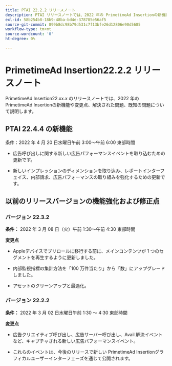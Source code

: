 ```yaml
---
title: PTAI 22.2.2 リリースノート
description: PTAI リリースノートでは、2022 年の PrimetimeAd Insertionの新機能や変更点、解決された問題および既知の問題について説明します。
exl-id: 58b254b8-18b9-48ba-bd4e-378785e56af5
source-git-commit: 899b8dc98b79d531c7f13bfe26d12806e90d5685
workflow-type: tm+mt
source-wordcount: '0'
ht-degree: 0%

---
```


# PrimetimeAd Insertion22.2.2 リリースノート

PrimetimeAd Insertion22.xx.x のリリースノートでは、2022 年の PrimetimeAd Insertionの新機能や変更点、解決された問題、既知の問題について説明します。

## PTAI 22.4.4 の新機能

条件：2022 年 4 月 20 日水曜日午前 3:00～午前 6:00 東部時間

* 広告呼び出しに関する新しい広告パフォーマンスイベントを取り込むための更新です。

* 新しいインプレッションのディメンションを取り込み、レポートインターフェイス、内部請求、広告パフォーマンスの取り組みを強化するための更新です。

## 以前のリリースバージョンの機能強化および修正点

### バージョン 22.3.2

**条件：** 2022 年 3 月 08 日（火）午前 1:30～午前 4:30 東部時間

**変更点**

* Appleデバイスでプリロールに移行する前に、メインコンテンツが 1 つのセグメントを再生するように更新しました。

* 内部監視指標の集計方法を「100 万件当たり」から「数」にアップグレードしました。

* アセットのクリーンアップと最適化。

### バージョン 22.2.2

**条件：** 2022 年 3 月 02 日水曜日午前 1:30 ～ 4:30 東部時間

**変更点**

* 広告クリエイティブ呼び出し、広告サーバー呼び出し、Avail 解決イベントなど、キャプチャされる新しい広告パフォーマンスイベント。

* これらのイベントは、今後のリリースで新しい PrimetimeAd Insertionグラフィカルユーザーインターフェーズを通じて公開されます。
